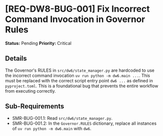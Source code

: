 # [REQ-DW8-BUG-001] Fix Incorrect Command Invocation in Governor Rules

**Status:** Pending
**Priority:** Critical

## Details

The Governor's RULES in `src/dw6/state_manager.py` are hardcoded to use the incorrect command invocation `uv run python -m dw6.main ...`. This must be replaced with the correct script entry point `dw6 ...` as defined in `pyproject.toml`. This is a foundational bug that prevents the entire workflow from executing correctly.

## Sub-Requirements

- SMR-BUG-001.1: Read `src/dw6/state_manager.py`.
- SMR-BUG-001.2: In the `Governor.RULES` dictionary, replace all instances of `uv run python -m dw6.main` with `dw6`.
